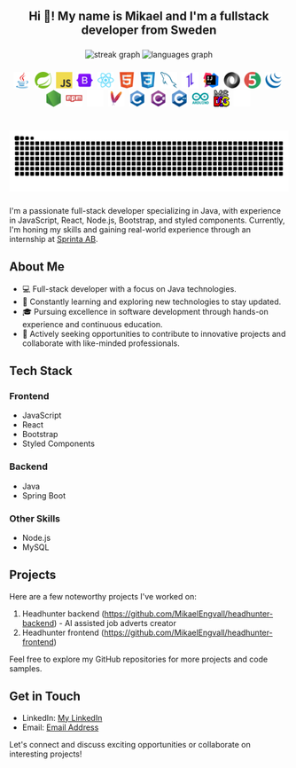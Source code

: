 <h2 align="center">Hi 👋! My name is Mikael and I'm a fullstack developer from Sweden</h2>

###

<div align="center">
  <img src="https://streak-stats.demolab.com?user=MikaelEngvall&locale=en&mode=weekly&theme=dracula&hide_border=false&border_radius=5&date_format=j%20M%5B%20Y%5D" height="150" alt="streak graph"  />
  <img src="https://github-readme-stats.vercel.app/api/top-langs?username=MikaelEngvall&locale=en&hide_title=false&layout=compact&card_width=320&langs_count=5&theme=dracula&hide_border=false" height="150" alt="languages graph"  />
  
###

<div align="center">
  
<div align="center">
  <picture>
  <img src="java-original.svg" unselectable="on" height="30" alt="java logo"  />
  <img width="12" />
  </picture>
  <picture>
  <img src="spring-original.svg" height="30" alt="spring logo"  />
  <img width="12" />
  </picture>
  <picture>
  <img src="javascript-original.svg" height="30" alt="javascript logo"  />
  <img width="12" />
  </picture>
  <picture>
  <img src="bootstrap-original.svg" height="30" alt="bootstrap logo"  />
  <img width="12" />
  </picture>
  <picture>
  <img src="react-original.svg" height="30" alt="react logo"  />
  <img width="12" />
  </picture>
  <picture>
  <img src="html5-original.svg" height="30" alt="html5 logo"  />
  <img width="12" />
  </picture>
  <picture>
  <img src="css3-original.svg" height="30" alt="css3 logo"  />
  <img width="12" />
  </picture>
  <picture>
  <img src="mysql-original.svg" height="30" alt="mySql logo"  />
  <img width="12" />
  </picture>
  <picture>
  <img src="axios-plain.svg" height="30" alt="axios logo"  />
  <img width="12" />
  </picture>
  <picture>
  <img src="intellij-original.svg" height="30" alt="intellij logo"  />
  <img width="12" />
  </picture>
  <picture>
  <img src="json-original.svg" height="30" alt="json logo"  />
  <img width="12" />  
  </picture>
  <picture>
  <img src="junit-original.svg" height="30" alt="junit logo"  />
  <img width="12" />
  </picture>
  <picture>
  <img src="jquery-original.svg" height="30" alt="jquery logo"  />
  <img width="12" />
  </picture>
  <picture>
  <img src="nodejs-original.svg" height="30" alt="node.js logo"  />
  <img width="12" /> 
  </picture>
  <picture>
  <img src="npm-original-wordmark.svg" height="30" alt="npm logo"  />
  <img width="12" />
  </picture>
  <picture>
  <img src="icons8-chatgpt-50.png" height="30" alt="opeai logo"  />
  <img width="12" />
  </picture>
  <picture>
  <img src="maven-original.svg" height="30" alt="maven logo"  />
  <img width="12" />
  </picture>
  <picture>
  <img src="c-original.svg" height="30" alt="c logo"  />
  <img width="12" />
  </picture>
  <picture>
  <img src="csharp-original.svg" height="30" alt="csharp logo"  />
  <img width="12" />
  </picture>
  <picture>
  <img src="cplusplus-original.svg" height="30" alt="c++ logo"  />
  <img width="12" />
  </picture>
  <picture>
  <img src="arduino-original-wordmark.svg" height="30" alt="arduino logo"  />
  <img width="12" />
  </picture>
  <picture>
  <img src="msdos-original.svg" height="30" alt="msdos logo"  />
  <img width="12" />
  </picture>
  <picture>
  <img src="icons8-github-50.png" height="30" alt="github logo"  />
  <img width="12" />
  </picture></div>

###

<br clear="both">
<div align="center">
<img src="https://raw.githubusercontent.com/MikaelEngvall/MikaelEngvall/output/snake.svg" alt="Snake animation" />
</div>

<div align="left">
  
###

I'm a passionate full-stack developer specializing in Java, with experience in JavaScript, React, Node.js, Bootstrap, and styled components. Currently, I'm honing my skills and gaining real-world experience through an internship at [Sprinta AB](https://sprinta.se).

## About Me

- 💻 Full-stack developer with a focus on Java technologies.
- 🌱 Constantly learning and exploring new technologies to stay updated.
- 🎓 Pursuing excellence in software development through hands-on experience and continuous education.
- 🚀 Actively seeking opportunities to contribute to innovative projects and collaborate with like-minded professionals.

## Tech Stack

### Frontend

- JavaScript
- React
- Bootstrap
- Styled Components

### Backend

- Java
- Spring Boot

### Other Skills

- Node.js
- MySQL

## Projects

Here are a few noteworthy projects I've worked on:

1. Headhunter backend (https://github.com/MikaelEngvall/headhunter-backend) - AI assisted job adverts creator
2. Headhunter frontend (https://github.com/MikaelEngvall/headhunter-frontend)

Feel free to explore my GitHub repositories for more projects and code samples.

## Get in Touch

- LinkedIn: [My LinkedIn](https://www.linkedin.com/in/mikaelengvall/)
- Email: [Email Address](mailto:mikael.engvall.me@gmail.com)

Let's connect and discuss exciting opportunities or collaborate on interesting projects!

</div>

<!---
MikaelEngvall/MikaelEngvall is a ✨ special ✨ repository because its `README.md` (this file) appears on your GitHub profile.
You can click the Preview link to take a look at your changes.
--->
